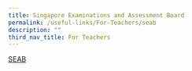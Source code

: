 ```yaml
---
title: Singapore Examinations and Assessment Board
permalink: /useful-links/For-Teachers/seab
description: ""
third_nav_title: For Teachers
---
```

[SEAB](https://www.seab.gov.sg/)